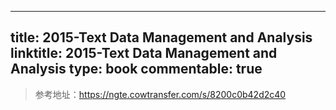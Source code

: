 
---
title: 2015-Text Data Management and Analysis
linktitle: 2015-Text Data Management and Analysis
type: book
commentable: true
---

> 参考地址：https://ngte.cowtransfer.com/s/8200c0b42d2c40

    